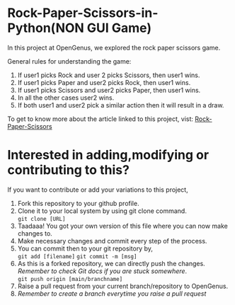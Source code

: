 # Rock-Paper-Scissors-in-Python(NON GUI Game)

In this project at OpenGenus, we explored the rock paper scissors game.

General rules for understanding the game:

1. If user1 picks Rock and user 2 picks Scissors, then user1 wins.
2. If user1 picks Paper and user2 picks Rock, then user1 wins.
3. If user1 picks Scissors and user2 picks Paper, then user1 wins.
4. In all the other cases user2 wins.
5. If both user1 and user2 pick a similar action then it will result in a draw.

To get to know more about the article linked to this project, 
vist: [Rock-Paper-Scissors](https://iq.opengenus.org/p/59c2288d-6e65-4ed3-97b3-778797839349/ "@OpenGenus")

# Interested in adding,modifying or contributing to this?

If you want to contribute or add your variations to this project, 

1. Fork this repository to your github profile.
2. Clone it to your local system by using git clone command. <br />
    `git clone [URL]`
3. Taadaaa! You got your own version of this file where you can now make changes to. 
4. Make necessary changes and commit every step of the process.
5. You can commit then to your git repository by, <br />
    `git add [filename]`
    `git commit -m [msg]`
6. As this is a forked repository, we can directly push the changes. _Remember to check Git docs if you are stuck somewhere_. <br />
    `git push origin [main/branchname]`
7. Raise a pull request from your current branch/repository to OpenGenus.
8. _Remember to create a branch everytime you raise a pull request_


